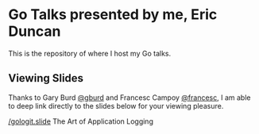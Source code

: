 # Go Talks presented by me, Eric Duncan

This is the repository of where I host my Go talks.

## Viewing Slides

Thanks to Gary Burd [@gburd](https://twitter.com/gburd) and Francesc Campoy [@francesc](https://twitter.com/francesc), I am able to deep link directly to the slides below for your viewing pleasure.

[/gologit.slide](http://go-talks.appspot.com/github.com/eduncan911/goslides/gologit.slide#1)
The Art of Application Logging

